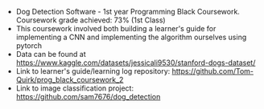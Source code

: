 - Dog Detection Software - 1st year Programming Black Coursework. Coursework grade achieved: 73% (1st Class)
- This coursework involved both building a learner's guide for implementing a CNN and implementing the
  algorithm ourselves using pytorch
- Data can be found at https://www.kaggle.com/datasets/jessicali9530/stanford-dogs-dataset/
- Link to learner's guide/learning log repository: https://github.com/Tom-Quirk/prog_black_coursework_2 
- Link to image classification project: https://github.com/sam7676/dog_detection
